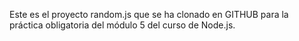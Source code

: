 Este es el proyecto random.js que se ha clonado en GITHUB para la práctica obligatoria del módulo 5 del curso de Node.js.